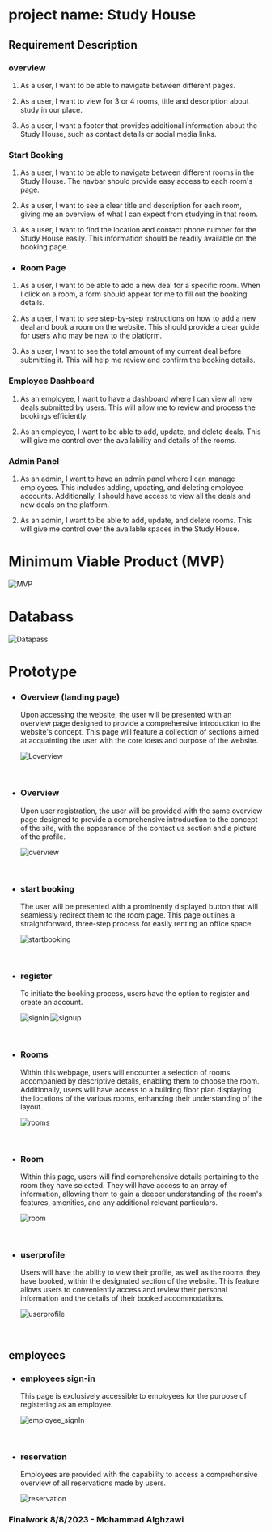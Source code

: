 # project name: Study House

## Requirement Description

### overview

1. As a user, I want to be able to navigate between different pages.

1. As a user, I want to view for 3 or 4 rooms, title and description about study in our place.

1. As a user, I want a footer that provides additional information about the Study House, such as contact details or social media links.

### Start Booking

1. As a user, I want to be able to navigate between different rooms in the Study House. The navbar should provide easy access to each room's page.

1. As a user, I want to see a clear title and description for each room, giving me an overview of what I can expect from studying in that room.

1. As a user, I want to find the location and contact phone number for the Study House easily. This information should be readily available on the booking page.

- ### Room Page

1. As a user, I want to be able to add a new deal for a specific room. When I click on a room, a form should appear for me to fill out the booking details.

1. As a user, I want to see step-by-step instructions on how to add a new deal and book a room on the website. This should provide a clear guide for users who may be new to the platform.

1. As a user, I want to see the total amount of my current deal before submitting it. This will help me review and confirm the booking details.

### Employee Dashboard

1. As an employee, I want to have a dashboard where I can view all new deals submitted by users. This will allow me to review and process the bookings efficiently.

1. As an employee, I want to be able to add, update, and delete deals. This will give me control over the availability and details of the rooms.

### Admin Panel

1. As an admin, I want to have an admin panel where I can manage employees. This includes adding, updating, and deleting employee accounts. Additionally, I should have access to view all the deals and new deals on the platform.

1. As an admin, I want to be able to add, update, and delete rooms. This will give me control over the available spaces in the Study House.

# Minimum Viable Product (MVP)

![MVP](./READMEimg/MVP_study_house.jpg)


# Databass

![Datapass](./READMEimg/Databass.png)


# Prototype

- ### Overview (landing page)

    Upon accessing the website, the user will be presented with an overview page designed to provide a comprehensive introduction to the website's concept. This page will feature a collection of sections aimed at acquainting the user with the core ideas and purpose of the website.

    ![Loverview](./READMEimg/Loverview.jpg)


<br/>

- ### Overview

    Upon user registration, the user will be provided with the same overview page designed to provide a comprehensive introduction to the concept of the site, with the appearance of the contact us section and a picture of the profile.

    ![overview](./READMEimg/overview.jpg)

<br/>

- ### start booking

    The user will be presented with a prominently displayed button that will seamlessly redirect them to the room page. This page outlines a straightforward, three-step process for easily renting an office space.

    ![startbooking](./READMEimg/startbooking.jpg)


<br/>

- ### register

    To initiate the booking process, users have the option to register and create an account.

    ![signIn](./READMEimg/signIn.jpg)
    ![signup](./READMEimg/signup.jpg)

<br/>

- ### Rooms

    Within this webpage, users will encounter a selection of rooms accompanied by descriptive details, enabling them to choose the room. Additionally, users will have access to a building floor plan displaying the locations of the various rooms, enhancing their understanding of the layout.

    ![rooms](./READMEimg/rooms.jpg)

<br/>

- ### Room

    Within this page, users will find comprehensive details pertaining to the room they have selected. They will have access to an array of information, allowing them to gain a deeper understanding of the room's features, amenities, and any additional relevant particulars.

    ![room](./READMEimg/room.jpg)

<br/>

- ### userprofile

    Users will have the ability to view their profile, as well as the rooms they have booked, within the designated section of the website. This feature allows users to conveniently access and review their personal information and the details of their booked accommodations.

    ![userprofile](./READMEimg/userprofile.jpg)


<br/>

## employees

- ### employees sign-in

    This page is exclusively accessible to employees for the purpose of registering as an employee.

    ![employee_signIn](./READMEimg/employee_signIn.jpg)

<br/>


- ### reservation

    Employees are provided with the capability to access a comprehensive overview of all reservations made by users.

    ![reservation](./READMEimg/reservation.jpg)


### Finalwork 8/8/2023 - Mohammad Alghzawi